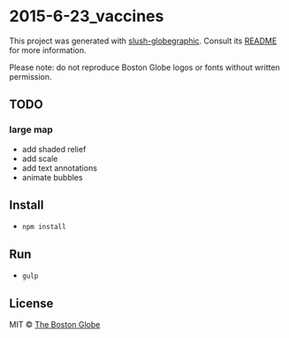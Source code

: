 # 2015-6-23_vaccines

This project was generated with [slush-globegraphic](https://github.com/BostonGlobe/slush-globegraphic). Consult its [README](https://github.com/BostonGlobe/slush-globegraphic) for more information.

Please note: do not reproduce Boston Globe logos or fonts without written permission.

## TODO

### large map
- add shaded relief
- add scale
- add text annotations
- animate bubbles

## Install

- `npm install`

## Run

- `gulp`

## License

MIT © [The Boston Globe](http://github.com/BostonGlobe)